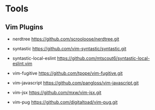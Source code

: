 # Tools

## Vim Plugins

- nerdtree
	https://github.com/scrooloose/nerdtree.git

- syntastic
	https://github.com/vim-syntastic/syntastic.git

- syntastic-local-eslint
	https://github.com/mtscout6/syntastic-local-eslint.vim

- vim-fugitive
	https://github.com/tpope/vim-fugitive.git

- vim-javascript
	https://github.com/pangloss/vim-javascript.git

- vim-jsx
	https://github.com/mxw/vim-jsx.git

- vim-pug
	https://github.com/digitaltoad/vim-pug.git
